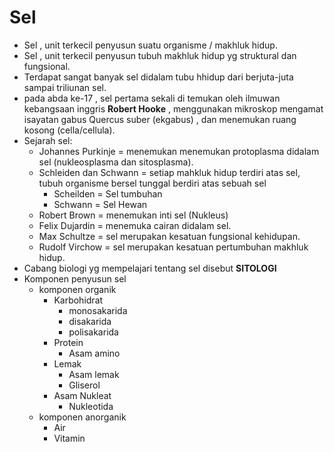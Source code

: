 # Sel

- Sel , unit terkecil penyusun suatu organisme / makhluk hidup.
- Sel , unit terkecil penyusun tubuh makhluk hidup yg struktural dan fungsional.
- Terdapat sangat banyak sel didalam tubu hhidup dari berjuta-juta sampai triliunan sel.
- pada abda ke-17 , sel pertama sekali di temukan oleh ilmuwan kebangsaan inggris **Robert Hooke** , menggunakan mikroskop mengamat isayatan gabus Quercus suber (ekgabus) , dan menemukan ruang kosong (cella/cellula).
- Sejarah sel:
    - Johannes Purkinje = menemukan menemukan protoplasma didalam sel (nukleosplasma dan sitosplasma).
    - Schleiden dan Schwann = setiap mahkluk hidup  terdiri atas sel, tubuh organisme bersel tunggal berdiri atas sebuah sel 
        - Scheilden = Sel tumbuhan
        - Schwann = Sel Hewan
    - Robert Brown = menemukan inti sel (Nukleus)
    - Felix Dujardin = menemuka cairan didalam sel.
    - Max Schultze = sel merupakan kesatuan fungsional kehidupan.
    - Rudolf Virchow = sel merupakan kesatuan pertumbuhan makhluk hidup.
- Cabang biologi yg mempelajari tentang sel disebut **SITOLOGI**
- Komponen penyusun sel
    - komponen organik
		- Karbohidrat 
			- monosakarida
			- disakarida
			- polisakarida
		- Protein 
			- Asam amino
		- Lemak
			- Asam lemak 
			- Gliserol
		- Asam Nukleat
			- Nukleotida
	- komponen anorganik
		- Air
		- Vitamin

	
	